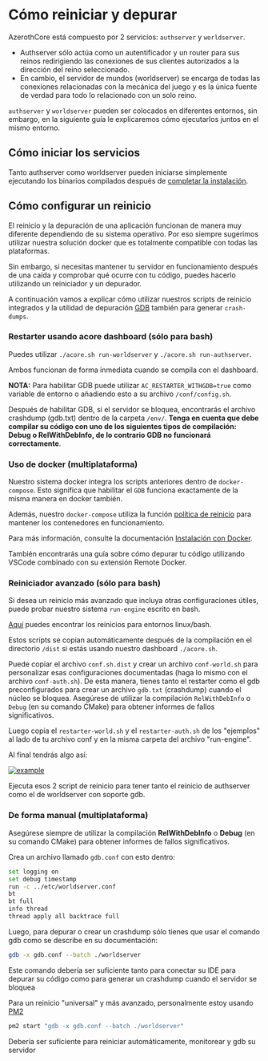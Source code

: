# Cómo reiniciar y depurar

AzerothCore está compuesto por 2 servicios: `authserver` y `worldserver`.

- Authserver sólo actúa como un autentificador y un router para sus reinos redirigiendo las conexiones de sus clientes autorizados a la dirección del reino seleccionado.
- En cambio, el servidor de mundos (worldserver) se encarga de todas las conexiones relacionadas con la mecánica del juego y es la única fuente de verdad para todo lo relacionado con un solo reino.

`authserver` y `worldserver` pueden ser colocados en diferentes entornos, sin embargo, en la siguiente guía le explicaremos cómo ejecutarlos juntos en el mismo entorno.

## Cómo iniciar los servicios

Tanto authserver como worldserver pueden iniciarse simplemente ejecutando los binarios compilados después de [completar la instalación](https://www.azerothcore.org/wiki/Installation).

## Cómo configurar un reinicio

El reinicio y la depuración de una aplicación funcionan de manera muy diferente dependiendo de su sistema operativo. Por eso siempre sugerimos utilizar nuestra solución docker que es totalmente compatible con todas las plataformas.

Sin embargo, si necesitas mantener tu servidor en funcionamiento después de una caída y comprobar qué ocurre con tu código, puedes hacerlo utilizando un reiniciador y un depurador.

A continuación vamos a explicar cómo utilizar nuestros scripts de reinicio integrados y la utilidad de depuración [GDB](https://www.gnu.org/software/gdb/) también para generar `crash-dumps`.

### Restarter usando acore dashboard (sólo para bash)

Puedes utilizar `./acore.sh run-worldserver` y `./acore.sh run-authserver`.

Ambos funcionan de forma inmediata cuando se compila con el dashboard.

**NOTA:** Para habilitar GDB puede utilizar `AC_RESTARTER_WITHGDB=true` como variable de entorno o añadiendo esto a su archivo `/conf/config.sh`.

Después de habilitar GDB, si el servidor se bloquea, encontrarás el archivo crashdump (gdb.txt) dentro de la carpeta `/env/`. **Tenga en cuenta que debe compilar su código con uno de los siguientes tipos de compilación: Debug o RelWithDebInfo, de lo contrario GDB no funcionará correctamente**.

### Uso de docker (multiplataforma)

Nuestro sistema docker integra los scripts anteriores dentro de `docker-compose`. Esto significa que habilitar el `GDB` funciona exactamente de la misma manera en docker también.

Además, nuestro `docker-compose` utiliza la función [política de reinicio](https://docs.docker.com/config/containers/start-containers-automatically/) para mantener los contenedores en funcionamiento.

Para más información, consulte la documentación [Instalación con Docker](install-with-docker.md).

También encontrarás una guía sobre cómo depurar tu código utilizando VSCode combinado con su extensión Remote Docker.

### Reiniciador avanzado (sólo para bash)

Si desea un reinicio más avanzado que incluya otras configuraciones útiles, puede probar nuestro sistema `run-engine` escrito en bash.

[Aquí](https://github.com/azerothcore/azerothcore-wotlk/tree/master/apps/startup-scripts) puedes encontrar los reinicios para entornos linux/bash.

Estos scripts se copian automáticamente después de la compilación en el directorio `/dist` si estás usando nuestro dashboard `./acore.sh`.

Puede copiar el archivo `conf.sh.dist` y crear un archivo `conf-world.sh` para personalizar esas configuraciones documentadas (haga lo mismo con el archivo `conf-auth.sh`). De esta manera, tienes tanto el restarter como el gdb preconfigurados para crear un archivo `gdb.txt` (crashdump) cuando el núcleo se bloquea. Asegúrese de utilizar la compilación `RelWithDebInfo` o `Debug` (en su comando CMake) para obtener informes de fallos significativos.

Luego copia el `restarter-world.sh` y el `restarter-auth.sh` de los "ejemplos" al lado de tu archivo conf y en la misma carpeta del archivo "run-engine".

Al final tendrás algo así:

[![example][1]][1]

Ejecuta esos 2 script de reinicio para tener tanto el reinicio de authserver como el de worldserver con soporte gdb.

### De forma manual (multiplataforma)

Asegúrese siempre de utilizar la compilación **RelWithDebInfo** o **Debug** (en su comando CMake) para obtener informes de fallos significativos.

Crea un archivo llamado `gdb.conf` con esto dentro:

```bash
set logging on
set debug timestamp
run -c ../etc/worldserver.conf
bt
bt full
info thread
thread apply all backtrace full
```

Luego, para depurar o crear un crashdump sólo tienes que usar el comando gdb como se describe en su documentación:

```bash
gdb -x gdb.conf --batch ./worldserver
```

Este comando debería ser suficiente tanto para conectar su IDE para depurar su código como para generar un crashdump cuando el servidor se bloquea

Para un reinicio "universal" y más avanzado, personalmente estoy usando [PM2][2]

```bash
pm2 start "gdb -x gdb.conf --batch ./worldserver"
```

Debería ser suficiente para reiniciar automáticamente, monitorear y gdb su servidor

[1]: https://i.stack.imgur.com/EyIi7.png
[2]: https://pm2.keymetrics.io/
